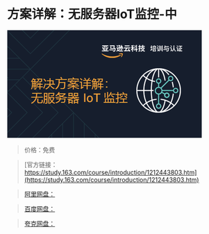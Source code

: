 # 方案详解：无服务器IoT监控-中

![img](../../../assets/study163/free/d50bc02351c74527928cb19fd3db37a1.png)

> 价格：免费

> [官方链接：https://study.163.com/course/introduction/1212443803.htm](https://study.163.com/course/introduction/1212443803.htm)

> [阿里网盘：]()

> [百度网盘：]()

> [夸克网盘：]()
